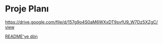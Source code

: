 # Proje Planı
https://drive.google.com/file/d/157g9o4S0aM6WXxDT9svfU9_W7Dz5XZgC/view

[README'ye dön](../README.md) 